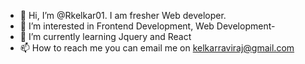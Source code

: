 - 👋 Hi, I’m @Rkelkar01. I am fresher Web developer.
- 👀 I’m interested in Frontend Development, Web Development-
-  🌱 I’m currently learning Jquery and React
- 📫 How to reach me you can email me on kelkarraviraj@gmail.com

<!---
Rkelkar01/Rkelkar01 is a ✨ special ✨ repository because its `README.md` (this file) appears on your GitHub profile.
You can click the Preview link to take a look at your changes.
--->
